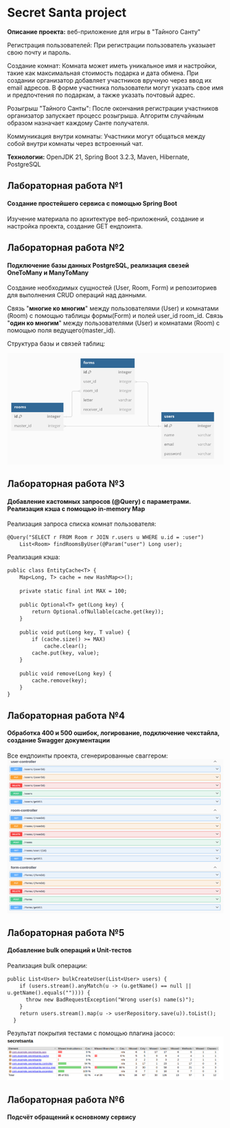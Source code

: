 # Secret Santa project

**Описание проекта:** веб-приложение для игры в "Тайного Санту" 

Регистрация пользователей:
При регистрации пользователь указыает свою почту и пароль.

Создание комнат:
Комната может иметь уникальное имя и настройки, такие как максимальная стоимость подарка и дата обмена. При создании организатор добавляет участников вручную через ввод их email адресов. В форме участника пользователи могут указать свое имя и предпочтения по подаркам, а также указать почтовый адрес.

Розыгрыш "Тайного Санты":
После окончания регистрации участников организатор запускает процесс розыгрыша. Алгоритм случайным образом назначает каждому Санте получателя. 

Коммуникация внутри комнаты:
Участники могут общаться между собой внутри комнаты через встроенный чат.

**Технологии:** OpenJDK 21, Spring Boot 3.2.3, Maven, Hibernate, PostgreSQL
 
## Лабораторная работа №1 
#### Создание простейшего сервиса с помощью Spring Boot
Изучение материала по архитектуре веб-приложений, создание и настройка проекта, создание GET ендпоинта.


## Лабораторная работа №2
#### Подключение базы данных PostgreSQL, реализация свезей OneToMany и ManyToMany
Создание необходимых сущностей (User, Room, Form) и репозиториев для выполнения CRUD операций над данными.

Связь "**многие ко многим**" между пользователями (User) и комнатами (Room) с помощью таблицы формы(Form) и полей user_id room_id.
Связь "**один ко многим**" между пользователями (User) и комнатами (Room) с помощью поля ведущего(master_id).

Структура базы и связей таблиц:

![db shema](image_2024-03-24_16-04-57.png "secret santa shema")

## Лабораторная работа №3
#### Добавление кастомных запросов (@Query) с параметрами. Реализация кэша с помощью in-memory Map

Реализация запроса списка комнат пользователя: 
```
@Query("SELECT r FROM Room r JOIN r.users u WHERE u.id = :user")
    List<Room> findRoomsByUser(@Param("user") Long user);
```

Реализация кэша:
```
public class EntityCache<T> {
    Map<Long, T> cache = new HashMap<>();

    private static final int MAX = 100;

    public Optional<T> get(Long key) {
        return Optional.ofNullable(cache.get(key));
    }

    public void put(Long key, T value) {
        if (cache.size() >= MAX)
            cache.clear();
        cache.put(key, value);
    }

    public void remove(Long key) {
        cache.remove(key);
    }
}
```

## Лабораторная работа №4
#### Обработка 400 и 500 ошибок, логирование, подключение чекстайла, создание Swagger документации

Все ендпоинты проекта, сгенерированные сваггером:
![all endpoints](image.png)

## Лабораторная работа №5
#### Добавление bulk операций и Unit-тестов

Реализация bulk операции:
```
public List<User> bulkCreateUser(List<User> users) {
    if (users.stream().anyMatch(u -> (u.getName() == null || u.getName().equals("")))) {
      throw new BadRequestException("Wrong user(s) name(s)");
    }
    return users.stream().map(u -> userRepository.save(u)).toList();
  }
```

Результат покрытия тестами с помощью плагина jacoco:
![test results](image-1.png)

## Лабораторная работа №6
#### Подсчёт обращений к основному сервису

